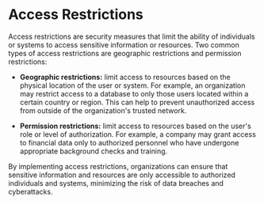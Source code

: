 
# Access Restrictions

Access restrictions are security measures that limit the ability of individuals or systems to access sensitive information or resources. Two common types of access restrictions are geographic restrictions and permission restrictions: 

- **Geographic restrictions:** limit access to resources based on the physical location of the user or system. For example, an organization may restrict access to a database to only those users located within a certain country or region. This can help to prevent unauthorized access from outside of the organization's trusted network. 

- **Permission restrictions:** limit access to resources based on the user's role or level of authorization. For example, a company may grant access to financial data only to authorized personnel who have undergone appropriate background checks and training. 

By implementing access restrictions, organizations can ensure that sensitive information and resources are only accessible to authorized individuals and systems, minimizing the risk of data breaches and cyberattacks. 

